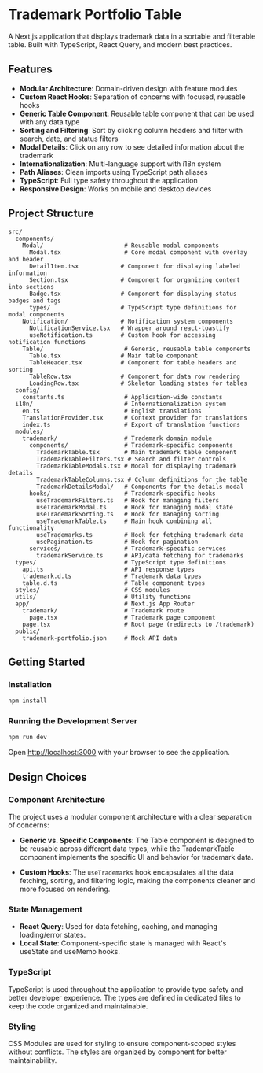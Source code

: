 # Trademark Portfolio Table

A Next.js application that displays trademark data in a sortable and filterable table. Built with TypeScript, React Query, and modern best practices.

## Features

- **Modular Architecture**: Domain-driven design with feature modules
- **Custom React Hooks**: Separation of concerns with focused, reusable hooks
- **Generic Table Component**: Reusable table component that can be used with any data type
- **Sorting and Filtering**: Sort by clicking column headers and filter with search, date, and status filters
- **Modal Details**: Click on any row to see detailed information about the trademark
- **Internationalization**: Multi-language support with i18n system
- **Path Aliases**: Clean imports using TypeScript path aliases
- **TypeScript**: Full type safety throughout the application
- **Responsive Design**: Works on mobile and desktop devices

## Project Structure

```
src/
  components/
    Modal/                       # Reusable modal components
      Modal.tsx                  # Core modal component with overlay and header
      DetailItem.tsx            # Component for displaying labeled information
      Section.tsx               # Component for organizing content into sections
      Badge.tsx                 # Component for displaying status badges and tags
      types/                    # TypeScript type definitions for modal components
    Notification/               # Notification system components
      NotificationService.tsx   # Wrapper around react-toastify
      useNotification.ts        # Custom hook for accessing notification functions
    Table/                       # Generic, reusable table components
      Table.tsx                 # Main table component
      TableHeader.tsx           # Component for table headers and sorting
      TableRow.tsx              # Component for data row rendering
      LoadingRow.tsx            # Skeleton loading states for tables
  config/
    constants.ts                 # Application-wide constants
  i18n/                          # Internationalization system
    en.ts                        # English translations
    TranslationProvider.tsx      # Context provider for translations
    index.ts                     # Export of translation functions
  modules/
    trademark/                   # Trademark domain module
      components/                # Trademark-specific components
        TrademarkTable.tsx       # Main trademark table component
        TrademarkTableFilters.tsx # Search and filter controls
        TrademarkTableModals.tsx # Modal for displaying trademark details
        TrademarkTableColumns.tsx # Column definitions for the table
        TrademarkDetailsModal/   # Components for the details modal
      hooks/                     # Trademark-specific hooks
        useTrademarkFilters.ts   # Hook for managing filters
        useTrademarkModal.ts     # Hook for managing modal state
        useTrademarkSorting.ts   # Hook for managing sorting
        useTrademarkTable.ts     # Main hook combining all functionality
        useTrademarks.ts         # Hook for fetching trademark data
        usePagination.ts         # Hook for pagination
      services/                  # Trademark-specific services
        trademarkService.ts      # API/data fetching for trademarks
  types/                         # TypeScript type definitions
    api.ts                       # API response types
    trademark.d.ts               # Trademark data types
    table.d.ts                   # Table component types
  styles/                        # CSS modules
  utils/                         # Utility functions
  app/                           # Next.js App Router
    trademark/                   # Trademark route
      page.tsx                   # Trademark page component
    page.tsx                     # Root page (redirects to /trademark)
  public/
    trademark-portfolio.json     # Mock API data
```

## Getting Started

### Installation

```bash
npm install
```

### Running the Development Server

```bash
npm run dev
```

Open [http://localhost:3000](http://localhost:3000) with your browser to see the application.

## Design Choices

### Component Architecture

The project uses a modular component architecture with a clear separation of concerns:

- **Generic vs. Specific Components**: The Table component is designed to be reusable across different data types, while the TrademarkTable component implements the specific UI and behavior for trademark data.

- **Custom Hooks**: The `useTrademarks` hook encapsulates all the data fetching, sorting, and filtering logic, making the components cleaner and more focused on rendering.

### State Management

- **React Query**: Used for data fetching, caching, and managing loading/error states.
- **Local State**: Component-specific state is managed with React's useState and useMemo hooks.

### TypeScript

TypeScript is used throughout the application to provide type safety and better developer experience. The types are defined in dedicated files to keep the code organized and maintainable.

### Styling

CSS Modules are used for styling to ensure component-scoped styles without conflicts. The styles are organized by component for better maintainability.


